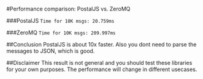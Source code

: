 #Performance comparison: PostalJS vs. ZeroMQ

###PostalJS
```Time for 10K msgs: 20.759ms```

###ZeroMQ
```Time for 10K msgs: 209.997ms```

##Conclusion
PostalJS is about 10x faster. Also you dont need to parse the messages to JSON, which is good.

##Disclaimer
This result is not general and you should test these libraries for your own purposes. The performance will change in different usecases.